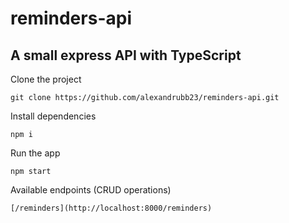 # reminders-api

## A small express API with TypeScript

Clone the project
```
git clone https://github.com/alexandrubb23/reminders-api.git
```

Install dependencies
```
npm i
```

Run the app
```
npm start
```

Available endpoints (CRUD operations)
```
[/reminders](http://localhost:8000/reminders)
```
